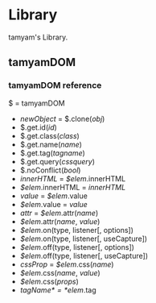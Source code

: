 # Library
tamyam's Library.
## tamyamDOM
### tamyamDOM reference
$ = tamyamDOM

- *newObject* = $.clone(*obj*)
- $.get.id(*id*)
- $.get.class(*class*)
- $.get.name(*name*)
- $.get.tag(*tagname*)
- $.get.query(*cssquery*)
- $.noConflict(*bool*)
- *innerHTML* = *$elem*.innerHTML
- *$elem*.innerHTML = *innerHTML*
- *value* = *$elem*.value
- *$elem*.value = *value*
- *attr* = *$elem*.attr(*name*)
- *$elem*.attr(*name*, *value*)
- *$elem*.on(type, listener[, options])
- *$elem*.on(type, listener[, useCapture])
- *$elem*.off(type, listener[, options])
- *$elem*.off(type, listener[, useCapture])
- *cssProp* = *$elem*.css(*name*)
- *$elem*.css(*name*, *value*)
- *$elem*.css(*props*)
- *$tagName* = *$elem*.tag
